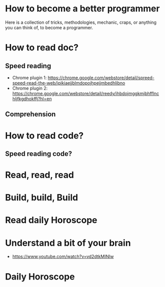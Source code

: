 # How to become a better programmer

Here is a collection of tricks, methodologies, mechanic, craps, or anything you can think of, to become a programmer.


# How to read doc?


## Speed reading
* Chrome plugin 1: https://chrome.google.com/webstore/detail/spreed-speed-read-the-web/ipikiaejjblmdopojhpejjmbedhlibno
* Chrome plugin 2: https://chrome.google.com/webstore/detail/reedy/ihbdojmggkmjbhfflnchljfkgdhokffj?hl=en

## Comprehension


# How to read code?


## Speed reading code?



# Read, read, read

# Build, build, Build

# Read daily Horoscope

# Understand a bit of your brain
* https://www.youtube.com/watch?v=vd2dtkMINIw

# Daily Horoscope
